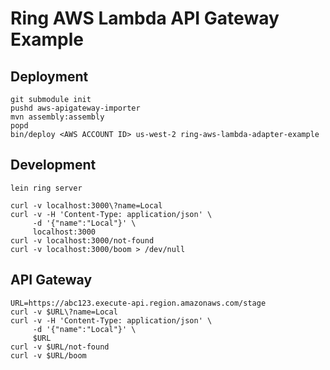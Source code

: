 # Ring AWS Lambda API Gateway Example

## Deployment

```
git submodule init
pushd aws-apigateway-importer
mvn assembly:assembly
popd
bin/deploy <AWS ACCOUNT ID> us-west-2 ring-aws-lambda-adapter-example
```

## Development

```
lein ring server
```

```
curl -v localhost:3000\?name=Local
curl -v -H 'Content-Type: application/json' \
     -d '{"name":"Local"}' \
     localhost:3000
curl -v localhost:3000/not-found
curl -v localhost:3000/boom > /dev/null
```

## API Gateway

```
URL=https://abc123.execute-api.region.amazonaws.com/stage
curl -v $URL\?name=Local
curl -v -H 'Content-Type: application/json' \
     -d '{"name":"Local"}' \
     $URL
curl -v $URL/not-found
curl -v $URL/boom
```
